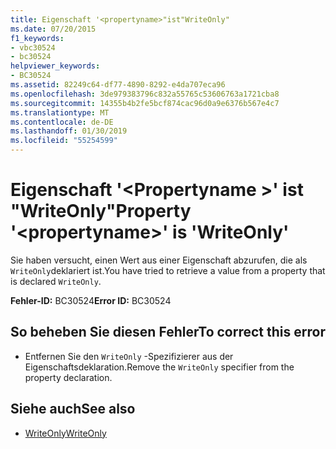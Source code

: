 ```yaml
---
title: Eigenschaft '<propertyname>"ist"WriteOnly"
ms.date: 07/20/2015
f1_keywords:
- vbc30524
- bc30524
helpviewer_keywords:
- BC30524
ms.assetid: 82249c64-df77-4890-8292-e4da707eca96
ms.openlocfilehash: 3de979383796c832a55765c53606763a1721cba8
ms.sourcegitcommit: 14355b4b2fe5bcf874cac96d0a9e6376b567e4c7
ms.translationtype: MT
ms.contentlocale: de-DE
ms.lasthandoff: 01/30/2019
ms.locfileid: "55254599"
---
```

# <a name="property-propertyname-is-writeonly"></a><span data-ttu-id="d55c4-102">Eigenschaft '\<Propertyname >' ist "WriteOnly"</span><span class="sxs-lookup"><span data-stu-id="d55c4-102">Property '\<propertyname>' is 'WriteOnly'</span></span>
<span data-ttu-id="d55c4-103">Sie haben versucht, einen Wert aus einer Eigenschaft abzurufen, die als `WriteOnly`deklariert ist.</span><span class="sxs-lookup"><span data-stu-id="d55c4-103">You have tried to retrieve a value from a property that is declared `WriteOnly`.</span></span>  
  
 <span data-ttu-id="d55c4-104">**Fehler-ID:** BC30524</span><span class="sxs-lookup"><span data-stu-id="d55c4-104">**Error ID:** BC30524</span></span>  
  
## <a name="to-correct-this-error"></a><span data-ttu-id="d55c4-105">So beheben Sie diesen Fehler</span><span class="sxs-lookup"><span data-stu-id="d55c4-105">To correct this error</span></span>  
  
-   <span data-ttu-id="d55c4-106">Entfernen Sie den `WriteOnly` -Spezifizierer aus der Eigenschaftsdeklaration.</span><span class="sxs-lookup"><span data-stu-id="d55c4-106">Remove the `WriteOnly` specifier from the property declaration.</span></span>  
  
## <a name="see-also"></a><span data-ttu-id="d55c4-107">Siehe auch</span><span class="sxs-lookup"><span data-stu-id="d55c4-107">See also</span></span>
- [<span data-ttu-id="d55c4-108">WriteOnly</span><span class="sxs-lookup"><span data-stu-id="d55c4-108">WriteOnly</span></span>](../../visual-basic/language-reference/modifiers/writeonly.md)
